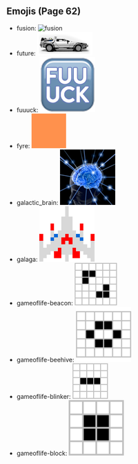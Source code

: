 
## Emojis (Page 62)

* fusion: ![fusion](output/fusion)
* future: ![future](output/future.png)
* fuuuck: ![fuuuck](output/fuuuck.png)
* fyre: ![fyre](output/fyre.png)
* galactic_brain: ![galactic_brain](output/galactic_brain.png)
* galaga: ![galaga](output/galaga.png)
* gameoflife-beacon: ![gameoflife-beacon](output/gameoflife-beacon.gif)
* gameoflife-beehive: ![gameoflife-beehive](output/gameoflife-beehive.png)
* gameoflife-blinker: ![gameoflife-blinker](output/gameoflife-blinker.gif)
* gameoflife-block: ![gameoflife-block](output/gameoflife-block.png)
